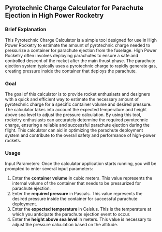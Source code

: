 ## Pyrotechnic Charge Calculator for Parachute Ejection in High Power Rocketry

### Brief Explanation

This Pyrotechnic Charge Calculator is a simple tool designed for use in High Power Rocketry to estimate the amount of pyrotechnic charge needed to pressurize a container for parachute ejection from the fuselage. High Power Rocketry often involves deploying parachutes to ensure a safe and controlled descent of the rocket after the main thrust phase. The parachute ejection system typically uses a pyrotechnic charge to rapidly generate gas, creating pressure inside the container that deploys the parachute.

### Goal

The goal of this calculator is to provide rocket enthusiasts and designers with a quick and efficient way to estimate the necessary amount of pyrotechnic charge for a specific container volume and desired pressure. The calculator takes into account the expected temperature and height above sea level to adjust the pressure calculation. By using this tool, rocketry enthusiasts can accurately determine the required pyrotechnic charge, ensuring a reliable and successful parachute ejection during the flight. This calculator can aid in optimizing the parachute deployment system and contribute to the overall safety and performance of high-power rockets.

### Usage 
Input Parameters: Once the calculator application starts running, you will be prompted to enter several input parameters:

1. Enter the **container volume** in cubic meters. This value represents the internal volume of the container that needs to be pressurized for parachute ejection.
2. Enter the **required pressure** in Pascals. This value represents the desired pressure inside the container for successful parachute deployment.
3. Enter the **expected temperature** in Celsius. This is the temperature at which you anticipate the parachute ejection event to occur.
4. Enter the **height above sea level** in meters. This value is necessary to adjust the pressure calculation based on the altitude.
